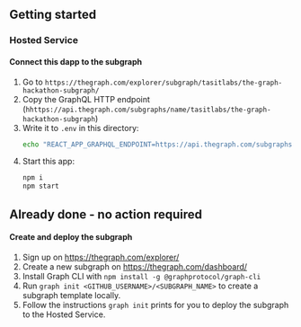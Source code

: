 ## Getting started

### Hosted Service

#### Connect this dapp to the subgraph

1. Go to `https://thegraph.com/explorer/subgraph/tasitlabs/the-graph-hackathon-subgraph/`
2. Copy the GraphQL HTTP endpoint (`hhttps://api.thegraph.com/subgraphs/name/tasitlabs/the-graph-hackathon-subgraph`)
3. Write it to `.env` in this directory:
   ```sh
   echo "REACT_APP_GRAPHQL_ENDPOINT=https://api.thegraph.com/subgraphs/name/tasitlabs/the-graph-hackathon-subgraph" > .env
   ```
4. Start this app:
   ```sh
   npm i
   npm start
   ```

## Already done - no action required

#### Create and deploy the subgraph

1. Sign up on https://thegraph.com/explorer/
2. Create a new subgraph on https://thegraph.com/dashboard/
3. Install Graph CLI with `npm install -g @graphprotocol/graph-cli`
4. Run `graph init <GITHUB_USERNAME>/<SUBGRAPH_NAME>` to create a subgraph template locally.
5. Follow the instructions `graph init` prints for you to deploy the subgraph to the Hosted Service.
